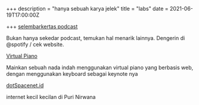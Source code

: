 +++
description = "hanya sebuah karya jelek"
title = "labs"
date = 2021-06-19T17:00:00Z

+++
[selembarkertas podcast](https://selembarkertas.club)

Bukan hanya sekedar podcast, temukan hal menarik lainnya. Dengerin di @spotify / cek website.

[Virtual Piano](https://virtualpiano.github.io)

Mainkan sebuah nada indah menggunakan virtual piano yang berbasis web, dengan menggunakan keyboard sebagai keynote nya

[dotSpacenet.id]()

internet kecil kecilan di Puri Nirwana